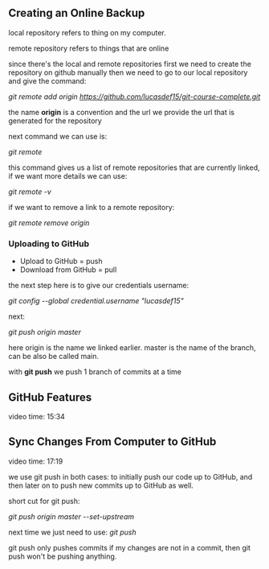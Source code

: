 ## Creating an Online Backup

local repository refers to thing on my computer.

remote repository refers to things that are online


since there's the local and remote repositories first we need to create the repository on github manually then we need to go to our local repository and give the command:

_git remote add origin https://github.com/lucasdef15/git-course-complete.git_

the name __origin__ is a convention and the url we provide the url that is generated for the repository

next command we can use is:

_git remote_

this command gives us a list of remote repositories that are currently linked, if we want more details we can use:

_git remote -v_

if we want to remove a link to a remote repository:

_git remote remove origin_

### Uploading to GitHub

- Upload to GitHub = push
- Download from GitHub = pull

the next step here is to give our credentials username:

_git config --global credential.username "lucasdef15"_

next:

_git push origin master_

here origin is the name we linked earlier.
master is the name of the branch, can be also be called main.

with __git push__ we push 1 branch of commits at a time

## GitHub Features

video time: 15:34

## Sync Changes From Computer to GitHub

video time: 17:19

we use git push in both cases: to initially push our code up to GitHub, and then later on to push new commits up to GitHub as well.

short cut for git push:

_git push origin master --set-upstream_

next time we just need to use: _git push_

<!-- note: -->

git push only pushes commits 
if my changes are not in a commit, then git push won't be pushing anything.